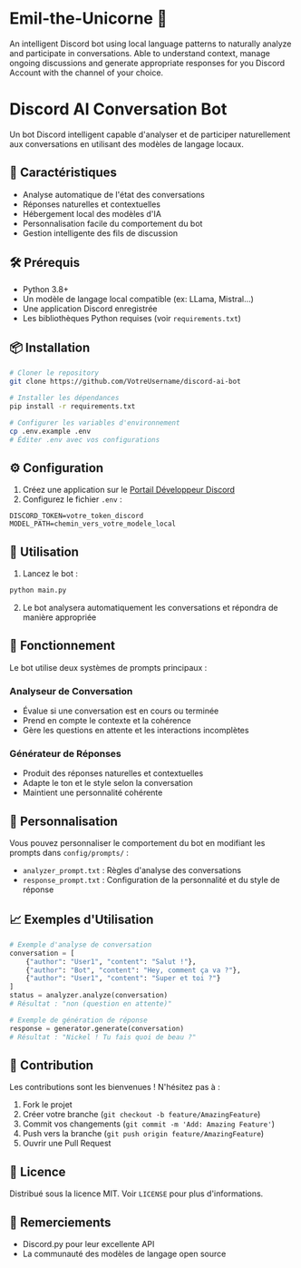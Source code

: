 # Emil-the-Unicorne 🦄
An intelligent Discord bot using local language patterns to naturally analyze and participate in conversations. Able to understand context, manage ongoing discussions and generate appropriate responses for you Discord Account with the channel of your choice.
# Discord AI Conversation Bot

Un bot Discord intelligent capable d'analyser et de participer naturellement aux conversations en utilisant des modèles de langage locaux.

## 🌟 Caractéristiques

- Analyse automatique de l'état des conversations
- Réponses naturelles et contextuelles
- Hébergement local des modèles d'IA
- Personnalisation facile du comportement du bot
- Gestion intelligente des fils de discussion

## 🛠️ Prérequis

- Python 3.8+
- Un modèle de langage local compatible (ex: LLama, Mistral...)
- Une application Discord enregistrée
- Les bibliothèques Python requises (voir `requirements.txt`)

## 📦 Installation

```bash
# Cloner le repository
git clone https://github.com/VotreUsername/discord-ai-bot

# Installer les dépendances
pip install -r requirements.txt

# Configurer les variables d'environnement
cp .env.example .env
# Éditer .env avec vos configurations
```

## ⚙️ Configuration

1. Créez une application sur le [Portail Développeur Discord](https://discord.com/developers/applications)
2. Configurez le fichier `.env` :
```env
DISCORD_TOKEN=votre_token_discord
MODEL_PATH=chemin_vers_votre_modele_local
```

## 🚀 Utilisation

1. Lancez le bot :
```bash
python main.py
```

2. Le bot analysera automatiquement les conversations et répondra de manière appropriée

## 📝 Fonctionnement

Le bot utilise deux systèmes de prompts principaux :

### Analyseur de Conversation
- Évalue si une conversation est en cours ou terminée
- Prend en compte le contexte et la cohérence
- Gère les questions en attente et les interactions incomplètes

### Générateur de Réponses
- Produit des réponses naturelles et contextuelles
- Adapte le ton et le style selon la conversation
- Maintient une personnalité cohérente

## 🔧 Personnalisation

Vous pouvez personnaliser le comportement du bot en modifiant les prompts dans `config/prompts/` :
- `analyzer_prompt.txt` : Règles d'analyse des conversations
- `response_prompt.txt` : Configuration de la personnalité et du style de réponse

## 📈 Exemples d'Utilisation

```python
# Exemple d'analyse de conversation
conversation = [
    {"author": "User1", "content": "Salut !"},
    {"author": "Bot", "content": "Hey, comment ça va ?"},
    {"author": "User1", "content": "Super et toi ?"}
]
status = analyzer.analyze(conversation)
# Résultat : "non (question en attente)"

# Exemple de génération de réponse
response = generator.generate(conversation)
# Résultat : "Nickel ! Tu fais quoi de beau ?"
```

## 🤝 Contribution

Les contributions sont les bienvenues ! N'hésitez pas à :
1. Fork le projet
2. Créer votre branche (`git checkout -b feature/AmazingFeature`)
3. Commit vos changements (`git commit -m 'Add: Amazing Feature'`)
4. Push vers la branche (`git push origin feature/AmazingFeature`)
5. Ouvrir une Pull Request

## 📄 Licence

Distribué sous la licence MIT. Voir `LICENSE` pour plus d'informations.

## 🙏 Remerciements

- Discord.py pour leur excellente API
- La communauté des modèles de langage open source
